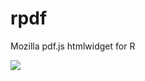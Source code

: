 # rpdf
Mozilla pdf.js htmlwidget for R

![](https://github.com/yonicd/jsTree/blob/master/miscellaneous/init.gif?raw=true)
